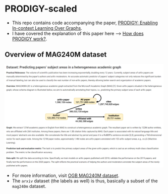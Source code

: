 # PRODIGY-scaled

- This repo contains code accompanying the paper, [PRODIGY: Enabling In-context Learning Over Graphs](https://arxiv.org/abs/2305.12600).
- I have covered the explanation of this paper here --> [How does PRODIGY work?](https://pratzohol.github.io/MindML/Notes/Graph_Neural_Networks/icl-over-graphs-PRODIGY/).


## Overview of MAG240M dataset

![OGB mag240m dataset](./pics/ogb_mag240m_info.png)

- For more information, visit [OGB MAG240M dataset](https://ogb.stanford.edu/docs/lsc/mag240m/).
- The `arxiv` dataset (the labels as well) is thus, basically a subset of the `mag240m` dataset. 
